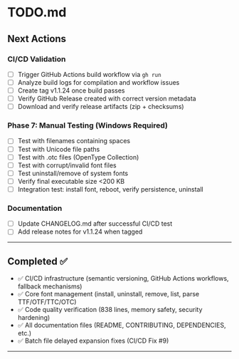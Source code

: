 # TODO.md
<!-- this_file: TODO.md -->

## Next Actions

### CI/CD Validation

- [ ] Trigger GitHub Actions build workflow via `gh run`
- [ ] Analyze build logs for compilation and workflow issues
- [ ] Create tag v1.1.24 once build passes
- [ ] Verify GitHub Release created with correct version metadata
- [ ] Download and verify release artifacts (zip + checksums)

### Phase 7: Manual Testing (Windows Required)

- [ ] Test with filenames containing spaces
- [ ] Test with Unicode file paths
- [ ] Test with .otc files (OpenType Collection)
- [ ] Test with corrupt/invalid font files
- [ ] Test uninstall/remove of system fonts
- [ ] Verify final executable size <200 KB
- [ ] Integration test: install font, reboot, verify persistence, uninstall

### Documentation

- [ ] Update CHANGELOG.md after successful CI/CD test
- [ ] Add release notes for v1.1.24 when tagged

---

## Completed ✅

- ✅ CI/CD infrastructure (semantic versioning, GitHub Actions workflows, fallback mechanisms)
- ✅ Core font management (install, uninstall, remove, list, parse TTF/OTF/TTC/OTC)
- ✅ Code quality verification (838 lines, memory safety, security hardening)
- ✅ All documentation files (README, CONTRIBUTING, DEPENDENCIES, etc.)
- ✅ Batch file delayed expansion fixes (CI/CD Fix #9)

---
